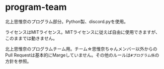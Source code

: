 # program-team
北上思惟奈のプログラム部分。Python製、discord.pyを使用。

ライセンスはMITライセンス。MITライセンスに従えば自由に使用できますが、このままでは動きません。

北上思惟奈のプログラムチーム用。チーム☆思惟奈ちゃんメンバー以外からのPull Requestは基本的にMargeしていません。その他のルールは`#プログラム係`の方針を参照。
